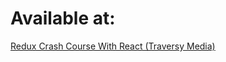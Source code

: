 # Available at:

[Redux Crash Course With React (Traversy Media)](https://www.youtube.com/watch?v=93p3LxR9xfM)

